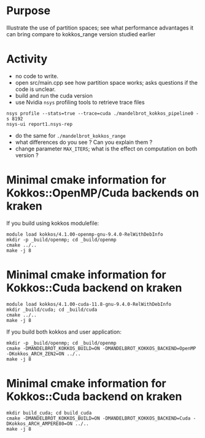 # Purpose

Illustrate the use of partition spaces; see what performance advantages it can bring compare to kokkos_range version studied earlier

# Activity

- no code to write.
- open src/main.cpp see how partition space works; asks questions if the code is unclear.
- build and run the cuda version
- use Nvidia `nsys` profiling tools to retrieve trace files

```shell
nsys profile --stats=true --trace=cuda ./mandelbrot_kokkos_pipeline0 -s 8192
nsys-ui report1.nsys-rep
```
- do the same for `./mandelbrot_kokkos_range`
- what differences do you see ? Can you explain them ?
- change parameter `MAX_ITERS`; what is the effect on computation on both version ?


# Minimal cmake information for Kokkos::OpenMP/Cuda backends on kraken

If you build using kokkos modulefile:
```shell
module load kokkos/4.1.00-openmp-gnu-9.4.0-RelWithDebInfo
mkdir -p _build/openmp; cd _build/openmp
cmake ../..
make -j 8
```

# Minimal cmake information for Kokkos::Cuda backend on kraken

```shell
module load kokkos/4.1.00-cuda-11.8-gnu-9.4.0-RelWithDebInfo
mkdir _build/cuda; cd _build/cuda
cmake ../..
make -j 8
```

If you build both kokkos and user application:
```shell
mkdir -p _build/openmp; cd _build/openmp
cmake -DMANDELBROT_KOKKOS_BUILD=ON -DMANDELBROT_KOKKOS_BACKEND=OpenMP -DKokkos_ARCH_ZEN2=ON ../..
make -j 8
```

# Minimal cmake information for Kokkos::Cuda backend on kraken

```shell
mkdir build_cuda; cd build_cuda
cmake -DMANDELBROT_KOKKOS_BUILD=ON -DMANDELBROT_KOKKOS_BACKEND=Cuda -DKokkos_ARCH_AMPERE80=ON ../..
make -j 8
```
